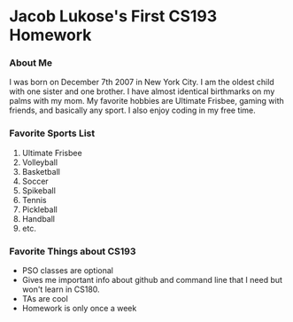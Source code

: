 # Jacob Lukose's First CS193 Homework

### About Me

I was born on December 7th 2007 in New York City. I am the oldest child with one sister and one brother. I have almost identical birthmarks on my palms with my mom. My favorite hobbies are Ultimate Frisbee, gaming with friends, and basically any sport. I also enjoy coding in my free time.

### Favorite Sports List

1. Ultimate Frisbee
2. Volleyball
3. Basketball
4. Soccer
5. Spikeball
6. Tennis
7. Pickleball
8. Handball
9. etc.

### Favorite Things about CS193

- PSO classes are optional
- Gives me important info about github and command line that I need but won't learn in CS180.
- TAs are cool
- Homework is only once a week

